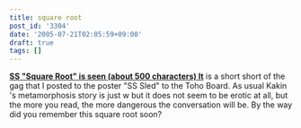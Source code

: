 ```yaml
---
title: square root
post_id: '3304'
date: '2005-07-21T02:05:59+09:00'
draft: true
tags: []
---
```


**[SS "Square Root" is seen (about 500 characters) It](/tag/square)** is a short short of the gag that I posted to the poster "SS Sled" to the Toho Board. As usual Kakin 's metamorphosis story is just w but it does not seem to be erotic at all, but the more you read, the more dangerous the conversation will be. By the way did you remember this square root soon?
